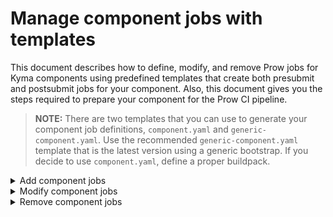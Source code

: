 # Manage component jobs with templates

This document describes how to define, modify, and remove Prow jobs for Kyma components using predefined templates that create both presubmit and postsubmit jobs for your component. Also, this document gives you the steps required to prepare your component for the Prow CI pipeline.

>**NOTE:** There are two templates that you can use to generate your component job definitions, `component.yaml` and `generic-component.yaml`. Use the recommended `generic-component.yaml` template that is the latest version using a generic bootstrap. If you decide to use `component.yaml`, define a proper buildpack.

<div tabs name="add-component-jobs">
  <details>
  <summary>
  Add component jobs
  </summary>

Follow these steps:

1. Edit the configuration file.

Go to `templates/config.yaml` and add a new entry with your component details to the `render` list under the `templates` section.

See an example that defines the `application-broker` component from the `kyma` repository, using the generic bootstrap:

```yaml
  - from: templates/generic-component.yaml
    render:
      - to: ../prow/jobs/kyma/components/application-broker/application-broker-generic.yaml
        values:
          <<: *kyma_generic_component
          path: components/application-broker
          since: "1.7"
          optional: true
    ...
```

Such an entry uses the `generic-component.yaml` template to create the `application-broker-generic.yaml` file under the `/prow/jobs/kyma/components/application-broker/` subfolder, specifying that the presubmit and postsubmit jobs for this component should apply from the `1.7` release onwards. Set the **optional** parameter to `true` for this job to be optional on pull requests (PRs), not to block others.

> **NOTE:** Make sure that the `.yaml` file and the component folder name are the same as the name of the Kyma component. Also, all `.yaml` files in the whole `jobs` structure need to have unique names.

Use the buildpack for Go or Node.js applications provided in the `test-infra` repository. It is the standard mechanism for defining Prow jobs. If the buildpack you want to use is not there yet, you have to add it. When you add a new buildpack, follow the example of the already defined ones.

2. Define a test for your component.

Add a new component test entry to the [`components_test.go`](../../development/tools/jobs/kyma/components_test.go) file for the `test-infra-test-jobs-yaml-definitions` presubmit job to execute it.

See the example:

```go
...
{path: "apiserver-proxy", image: tester.ImageGolangBuildpack1_12},
{path: "apiserver-proxy", image: tester.ImageBootstrap20181204, suite: tester.NewGenericComponentSuite,
  additionalOptions: []jobsuite.Option{
    jobsuite.JobFileSuffix("generic"),
    jobsuite.Since(releases.Release17),
    jobsuite.Optional(),
  },
},
```
Same as with component jobs, mark the component test as optional at this stage by adding the `jobsuite.Optional()` entry.

If you have access to a Prow cluster, you can test a Prow job on it. For details, see the [official documentation](https://github.com/kubernetes/test-infra/blob/master/prow/build_test_update.md#how-to-test-a-prowjob).

When writing tests for a new component, use the `tester.GetKymaReleasesSince({next release})` function to create tests for release jobs.

3. Generate jobs.

Run this command to generate jobs previously defined in the `config.yaml` file:

```bash
go run development/tools/cmd/rendertemplates/main.go --config templates/config.yaml
```

As a result, the Render Templates tool generates the requested job files.

4. Check your configuration locally.

Use the `development/validate-config.sh` script to validate your Prow configuration. The script accepts three arguments:

- The path to the plugins configuration file (`prow/plugins.yaml`)
- The path to the generic configuration file (`prow/config.yaml`)
- The path to the directory with job definitions (`prow/jobs/`)

See an example:

```bash
cd $GOPATH/src/github.com/kyma-project/test-infra
./development/validate-config.sh prow/plugins.yaml prow/config.yaml prow/jobs/
```

5. Merge the changes.

Create a PR with your changes in the `config.yaml` file and the job files generated by the Render Templates.

After your PR is reviewed and approved, merge the changes to the `test-infra` repository. The job configuration is automatically applied to the Prow production cluster. The `config_updater` plugin configured in the `prow/plugins.yaml` file adds a comment to the PR:

![msg](./assets/msg-updated-config.png).

6. Create a Makefile for your component.

Buildpacks require `Makefile` defined in your component directory under the `kyma` repository. The `Makefile` has to define the **ci-release** target that is executed for a PR issued against the release branch.

See an example of `Makefile` for the Console Backend Service component that already uses the generic buildpack:

```Makefile
APP_NAME = console-backend-service
APP_PATH = components/$(APP_NAME)
BUILDPACK = eu.gcr.io/kyma-project/test-infra/buildpack-golang-toolbox:v20190930-d28d219
SCRIPTS_DIR = $(realpath $(shell pwd)/../..)/scripts

include $(SCRIPTS_DIR)/go-dep.mk

VERIFY_IGNORE := /vendor\|/automock\|/testdata\|/pkg

.PHONY: path-to-referenced-charts
path-to-referenced-charts:
	@echo "resources/core"

```

> **NOTE** Add a tab before each command.

If your job involves pushing a Docker image, its name is based on the following environment variables:

- **DOCKER_TAG** that refers to the Docker tag set by the `build.sh` script.
- **DOCKER_PUSH_DIRECTORY** that points to the directory in the Docker repository where the image is pushed. Set it in the job definition by adding the **preset-build-pr**, **preset-build-master**, or **preset-build-release** Preset.
- **DOCKER_PUSH_REPOSITORY** that is the Docker repository where the image is pushed. It is set in the job definition by the **preset-docker-push-repository** Preset.

7. Change your component job and test to obligatory.

Create another PR in the `test-infra` repository that removes these entries:

- `optional: true` from your component job definition in `templates/config.yaml`.
- `jobsuite.Optional()` from your component test definition in `components_test.go`.

This change makes your component job and test obligatory to pass on all PRs before they can be merged.

</details>
<details>
<summary>
Modify component jobs
</summary>

To change component job configuration, follow these steps:

1. In the `config.yaml` file, change the name of the file where the jobs are generated. For example, add the `deprecated` suffix.
2. Add `until: {last release}` to this configuration. It specifies the release until which this component version applies.
3. Create a new entry with the new configuration. Set the `to` field to point to the file responsible for storing jobs.
4. Add `since: {next release}` to the new entry. It specifies the release from which this component version applies.

   See this example:

   Buildpack for the API Controller changed from `go1.11` to `go.12` in release 1.5. This is the component configuration before the buildpack change:

   ```yaml
      - to: ../prow/jobs/kyma/components/api-controller/api-controller.yaml
        values:
          <<: *go_kyma_component_1_11
          path: components/api-controller
   ```

   This is what the configuration created after the buildpack change looks like:

   ```yaml
      - to: ../prow/jobs/kyma/components/api-controller/api-controller.yaml
        values:
          <<: *go_kyma_component_1_12
          path: components/api-controller
          since: '1.5'
      - to: ../prow/jobs/kyma/components/api-controller/api-controller-deprecated.yaml
        values:
          <<: *go_kyma_component_1_11
          path: components/api-controller
          until: '1.4'
   ```

5. Modify tests.

  Add a new entry to component [tests](../../development/tools/jobs/kyma/components_test.go) and modify the existing one to specify the release version until which the tests apply.

  See the example of the Console Backend Service:

  ```go
   ...
   {path: "console-backend-service", image: tester.ImageGolangBuildpack1_11,
     additionalOptions: []jobsuite.Option{
       jobsuite.Until(releases.Release15),
     },
   },
   {path: "console-backend-service", image: tester.ImageBootstrap20181204, suite: tester.NewGenericComponentSuite,
     additionalOptions: []jobsuite.Option{
       jobsuite.JobFileSuffix("generic"),
       jobsuite.Since(releases.Release16),
       jobsuite.RunIfChanged("components/console-backend-service/main.go", "scripts/go-dep.mk"),
     },
   },
  ```

  When changing tests, use the `tester.GetKymaReleasesUntil({last release})` function in place of `tester.GetAllKymaReleases` to test older releases. Use the `tester.GetKymaReleasesSince({next release})` function to create tests for release jobs for future releases.

</details>
<details>
<summary>
Remove component jobs
</summary>

CI pipeline in Kyma supports jobs for three last releases so plan the component job removal in advance. Before you remove your component from Prow, add the `until: '{release}'` entry to your component job definition in the `templates/config.yaml` file.

For example, if you are planning to remove your component after version `1.3`, add the `until: '1.3'` entry to your component job definition and remove it only when the release 1.3 is no longer supported:

```yaml
global:
  nextRelease: "1.7"
  releases:
    - "1.6"
    - "1.5"
    - "1.4"
...
```

To remove a component from Prow, follow these steps:

1. In the `config.yaml` file, remove the entries under the `templates` section that refer to your component.
2. Manually remove all files and the component folder from `/prow/jobs`.
3. Delete tests for the component jobs.

</details>
</div>
